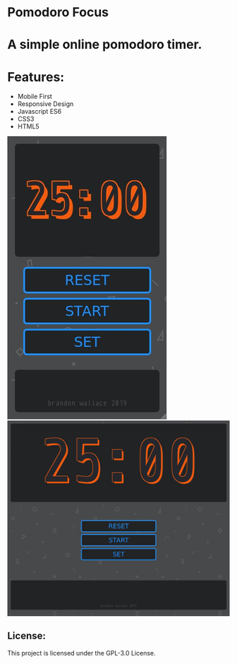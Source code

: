 # Pomodoro Focus

# A simple online pomodoro timer.

# Features:

* Mobile First
* Responsive Design
* Javascript ES6
* CSS3
* HTML5

![screenshot1](images/screenshot1.jpg)
![screenshot2](images/screenshot2.jpg)

## License:

This project is licensed under the GPL-3.0 License.
